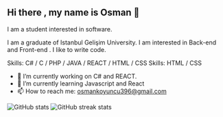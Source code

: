 ## Hi there , my name is Osman 👋

I am a student interested in software.

I am a graduate of Istanbul Gelişim University. I am interested in Back-end and Front-end . I like to write code.

Skills: C# / C / PHP / JAVA / REACT / HTML / CSS Skills: HTML / CSS

- 🔭 I’m currently working on C# and REACT.
- 🌱 I’m currently learning Javascript and React
- 📫 How to reach me: osmankoyuncu396@gmail.com

[linkedin]: https://www.linkedin.com/in/osmankoyuncu53/


![GitHub stats](https://github-readme-stats.vercel.app/api?username=osmankoyuncu53&show_icons=true)
![GitHub streak stats](https://github-readme-streak-stats.herokuapp.com/?user=osmankoyuncu53)
